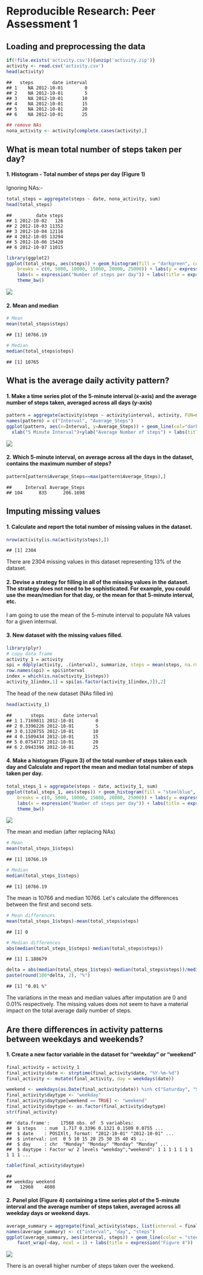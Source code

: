 # Reproducible Research: Peer Assessment 1


## Loading and preprocessing the data

```r
if(!file.exists('activity.csv')){unzip('activity.zip')}
activity <- read.csv('activity.csv')
head(activity)
```

```
##   steps       date interval
## 1    NA 2012-10-01        0
## 2    NA 2012-10-01        5
## 3    NA 2012-10-01       10
## 4    NA 2012-10-01       15
## 5    NA 2012-10-01       20
## 6    NA 2012-10-01       25
```


```r
## remove NAs
nona_activity <- activity[complete.cases(activity),]
```

## What is mean total number of steps taken per day?
#### 1. Histogram - Total number of steps per day (Figure 1)
Ignoring NAs:-

```r
total_steps = aggregate(steps ~ date, nona_activity, sum)
head(total_steps)
```

```
##         date steps
## 1 2012-10-02   126
## 2 2012-10-03 11352
## 3 2012-10-04 12116
## 4 2012-10-05 13294
## 5 2012-10-06 15420
## 6 2012-10-07 11015
```

```r
library(ggplot2)
ggplot(total_steps, aes(steps)) + geom_histogram(fill = "darkgreen", col="grey",
    breaks = c(0, 5000, 10000, 15000, 20000, 25000)) + labs(y = expression("frequency")) + 
    labs(x = expression("Number of steps per day")) + labs(title = expression("Figure 1"))+
    theme_bw()
```

![](PA1_template_files/figure-html/unnamed-chunk-1-1.png) 

#### 2. Mean and median

```r
# Mean
mean(total_steps$steps)
```

```
## [1] 10766.19
```

```r
# Median
median(total_steps$steps)
```

```
## [1] 10765
```

## What is the average daily activity pattern?
#### 1. Make a time series plot of the 5-minute interval (x-axis) and the average number of steps taken, averaged across all days (y-axis)

```r
pattern = aggregate(activity$steps ~ activity$interval, activity, FUN=mean, na.rm=T)
names(pattern) = c("Interval", "Average_Steps")
ggplot(pattern, aes(x=Interval, y=Average_Steps)) + geom_line(col="darkgreen")+
  xlab("5 Minute Interval")+ylab("Average Number of steps") + labs(title = expression("Figure 2 - Daily Activity")) + theme_bw()
```

![](PA1_template_files/figure-html/unnamed-chunk-3-1.png) 


#### 2. Which 5-minute interval, on average across all the days in the dataset, contains the maximum number of steps?

```r
pattern[pattern$Average_Steps==max(pattern$Average_Steps),]
```

```
##     Interval Average_Steps
## 104      835      206.1698
```
## Imputing missing values
#### 1. Calculate and report the total number of missing values in the dataset.

```r
nrow(activity[is.na(activity$steps),])
```

```
## [1] 2304
```
There are 2304 missing values in this dataset representing 13% of the dataset.


#### 2. Devise a strategy for filling in all of the missing values in the dataset. The strategy does not need to be sophisticated. For example, you could use the mean/median for that day, or the mean for that 5-minute interval, etc.
I am going to use the mean of the 5-minute interval to populate NA values for a given internval.

#### 3. New dataset with the missing values filled.

```r
library(plyr)
# copy data frame
activity_1 = activity
spi = ddply(activity, .(interval), summarize, steps = mean(steps, na.rm=TRUE))
row.names(spi) = spi$interval
index = which(is.na(activity_1$steps))
activity_1[index,1] = spi[as.factor(activity_1[index,3]),2]
```
The head of the new dataset (NAs filled in)

```r
head(activity_1)
```

```
##       steps       date interval
## 1 1.7169811 2012-10-01        0
## 2 0.3396226 2012-10-01        5
## 3 0.1320755 2012-10-01       10
## 4 0.1509434 2012-10-01       15
## 5 0.0754717 2012-10-01       20
## 6 2.0943396 2012-10-01       25
```

#### 4. Make a histogram (Figure 3) of the total number of steps taken each day and Calculate and report the mean and median total number of steps taken per day.


```r
total_steps_1 = aggregate(steps ~ date, activity_1, sum)
ggplot(total_steps_1, aes(steps)) + geom_histogram(fill = "steelblue", col="grey",
    breaks = c(0, 5000, 10000, 15000, 20000, 25000)) + labs(y = expression("frequency")) + 
    labs(x = expression("Number of steps per day")) + labs(title = expression("Figure 3"))+
    theme_bw()
```

![](PA1_template_files/figure-html/unnamed-chunk-8-1.png) 

The mean and median (after replacing NAs)

```r
# Mean
mean(total_steps_1$steps)
```

```
## [1] 10766.19
```

```r
# Median
median(total_steps_1$steps)
```

```
## [1] 10766.19
```
The mean is 10766 and median 10766.
Let's calculate the differences between the first and second sets.


```r
# Mean differences
mean(total_steps_1$steps)-mean(total_steps$steps)
```

```
## [1] 0
```

```r
# Median differences
abs(median(total_steps_1$steps)-median(total_steps$steps))
```

```
## [1] 1.188679
```

```r
delta = abs(median(total_steps_1$steps)-median(total_steps$steps))/median(total_steps$steps)
paste(round(100*delta, 2), "%")
```

```
## [1] "0.01 %"
```

The variations in the mean and median values after imputation are 0 and 0.01% respectively. The missing values does not seem to have a material impact on the total average daily number of steps.

## Are there differences in activity patterns between weekdays and weekends?

#### 1. Create a new factor variable in the dataset for “weekday” or “weekend”

```r
final_activity = activity_1
final_activity$date <- strptime(final_activity$date, "%Y-%m-%d")
final_activity <- mutate(final_activity, day = weekdays(date))

weekend <- weekdays(as.Date(final_activity$date)) %in% c("Saturday", "Sunday")
final_activity$daytype <- "weekday"
final_activity$daytype[weekend == TRUE] <- "weekend"
final_activity$daytype <- as.factor(final_activity$daytype)
str(final_activity)
```

```
## 'data.frame':	17568 obs. of  5 variables:
##  $ steps   : num  1.717 0.3396 0.1321 0.1509 0.0755 ...
##  $ date    : POSIXlt, format: "2012-10-01" "2012-10-01" ...
##  $ interval: int  0 5 10 15 20 25 30 35 40 45 ...
##  $ day     : chr  "Monday" "Monday" "Monday" "Monday" ...
##  $ daytype : Factor w/ 2 levels "weekday","weekend": 1 1 1 1 1 1 1 1 1 1 ...
```

```r
table(final_activity$daytype)
```

```
## 
## weekday weekend 
##   12960    4608
```

#### 2. Panel plot (Figure 4) containing a time series plot of the 5-minute interval and the average number of steps taken, averaged across all weekday days or weekend days.


```r
average_summary = aggregate(final_activity$steps, list(interval = final_activity$interval, daytype = final_activity$daytype), mean)
names(average_summary) <- c("interval", "day", "steps")
ggplot(average_summary, aes(interval, steps)) + geom_line(color = "steelblue") + 
    facet_wrap(~day, ncol = 1) + labs(title = expression("Figure 4"))
```

![](PA1_template_files/figure-html/unnamed-chunk-12-1.png) 

There is an overall higher number of steps taken over the weekend.






























